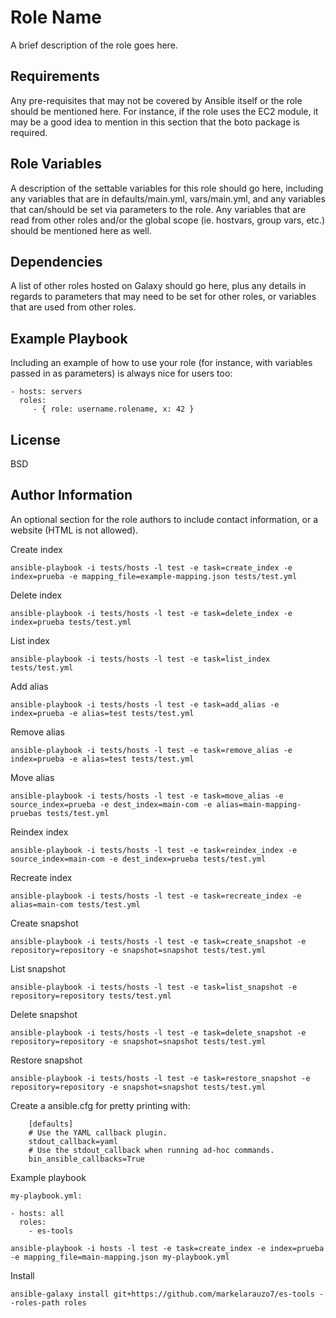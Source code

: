 Role Name
=========

A brief description of the role goes here.

Requirements
------------

Any pre-requisites that may not be covered by Ansible itself or the role should be mentioned here. For instance, if the role uses the EC2 module, it may be a good idea to mention in this section that the boto package is required.

Role Variables
--------------

A description of the settable variables for this role should go here, including any variables that are in defaults/main.yml, vars/main.yml, and any variables that can/should be set via parameters to the role. Any variables that are read from other roles and/or the global scope (ie. hostvars, group vars, etc.) should be mentioned here as well.

Dependencies
------------

A list of other roles hosted on Galaxy should go here, plus any details in regards to parameters that may need to be set for other roles, or variables that are used from other roles.

Example Playbook
----------------

Including an example of how to use your role (for instance, with variables passed in as parameters) is always nice for users too:

    - hosts: servers
      roles:
         - { role: username.rolename, x: 42 }

License
-------

BSD

Author Information
------------------

An optional section for the role authors to include contact information, or a website (HTML is not allowed).


Create index

```
ansible-playbook -i tests/hosts -l test -e task=create_index -e index=prueba -e mapping_file=example-mapping.json tests/test.yml
```

Delete index

```
ansible-playbook -i tests/hosts -l test -e task=delete_index -e index=prueba tests/test.yml
```

List index

```
ansible-playbook -i tests/hosts -l test -e task=list_index tests/test.yml
```

Add alias

```
ansible-playbook -i tests/hosts -l test -e task=add_alias -e index=prueba -e alias=test tests/test.yml
```

Remove alias

```
ansible-playbook -i tests/hosts -l test -e task=remove_alias -e index=prueba -e alias=test tests/test.yml
```

Move alias

```
ansible-playbook -i tests/hosts -l test -e task=move_alias -e source_index=prueba -e dest_index=main-com -e alias=main-mapping-pruebas tests/test.yml
```

Reindex index

```
ansible-playbook -i tests/hosts -l test -e task=reindex_index -e source_index=main-com -e dest_index=prueba tests/test.yml
```

Recreate index

```
ansible-playbook -i tests/hosts -l test -e task=recreate_index -e alias=main-com tests/test.yml
```

Create snapshot

```
ansible-playbook -i tests/hosts -l test -e task=create_snapshot -e repository=repository -e snapshot=snapshot tests/test.yml
```

List snapshot

```
ansible-playbook -i tests/hosts -l test -e task=list_snapshot -e repository=repository tests/test.yml
```

Delete snapshot

```
ansible-playbook -i tests/hosts -l test -e task=delete_snapshot -e repository=repository -e snapshot=snapshot tests/test.yml
```

Restore snapshot

```
ansible-playbook -i tests/hosts -l test -e task=restore_snapshot -e repository=repository -e snapshot=snapshot tests/test.yml
```


Create a ansible.cfg for pretty printing with:

```
    [defaults]
    # Use the YAML callback plugin.
    stdout_callback=yaml
    # Use the stdout_callback when running ad-hoc commands.
    bin_ansible_callbacks=True
```

Example playbook

```
my-playbook.yml:

- hosts: all
  roles:
    - es-tools

ansible-playbook -i hosts -l test -e task=create_index -e index=prueba -e mapping_file=main-mapping.json my-playbook.yml

```

Install

```
ansible-galaxy install git+https://github.com/markelarauzo7/es-tools --roles-path roles
```